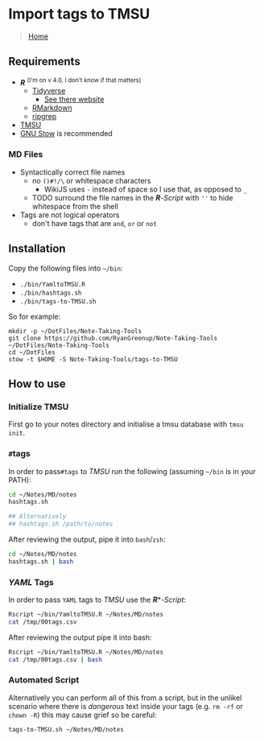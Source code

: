 # Import tags to TMSU
> [Home](../README.md)

## Requirements

* **_R_** <sup>(I'm on v 4.0, I don't know if that matters)</sup>
  * [Tidyverse](https://cran.r-project.org/web/packages/tidyverse/index.html)
      * [See there website](https://www.tidyverse.org/)
  * [RMarkdown](https://cran.r-project.org/web/packages/rmarkdown/index.html)
  * [ripgrep](https://github.com/BurntSushi/ripgrep)
* [TMSU](https://tmsu.org/)
* [GNU Stow](https://www.gnu.org/software/stow/) is recommended

### MD Files
* Syntactically correct file names
    * no `()#!/\` or whitespace characters
        * WikiJS uses `-` instead of space so I use that, as opposed to `_`
    * TODO surround the file names in the **_R_**-*Script* with `''` to hide whitespace from the shell
* Tags are not logical operators
    * don't have tags that are `and`, `or` or `not`

## Installation
Copy the following files into `~/bin`:

* `./bin/YamltoTMSU.R`
* `./bin/hashtags.sh`
* `./bin/tags-to-TMSU.sh`

So for example:

```
mkdir -p ~/DotFiles/Note-Taking-Tools
git clone https://github.com/RyanGreenup/Note-Taking-Tools ~/DotFiles/Note-Taking-Tools
cd ~/DotFiles
stow -t $HOME -S Note-Taking-Tools/tags-to-TMSU
```

## How to use

### Initialize TMSU
First go to your notes directory and initialise a tmsu database with `tmsu init`.

### `#`tags
In order to pass`#tags` to *TMSU* run the following (assuming `~/bin` is in your PATH):

```bash
cd ~/Notes/MD/notes
hashtags.sh

## Alternatively
## hashtags.sh /path/to/notes
```
After reviewing the output, pipe it into `bash`/`zsh`:

```bash
cd ~/Notes/MD/notes
hashtags.sh | bash
```

### *YAML* Tags

In order to pass `YAML` tags to *TMSU* use the **_R_***-*Script*:

```bash
Rscript ~/bin/YamltoTMSU.R ~/Notes/MD/notes
cat /tmp/00tags.csv
```

After reviewing the output pipe it into bash:

```bash
Rscript ~/bin/YamltoTMSU.R ~/Notes/MD/notes
cat /tmp/00tags.csv | bash
```

### Automated Script

Alternatively you can perform all of this from a script, but in the unlikel
scenario where there is *dangerous* text inside your tags (e.g. `rm -rf` or
`chown -R`) this may cause grief so be careful:

```bash
tags-to-TMSU.sh ~/Notes/MD/notes
```

